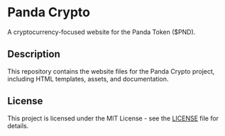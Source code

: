 # Panda Crypto

A cryptocurrency-focused website for the Panda Token ($PND).

## Description

This repository contains the website files for the Panda Crypto project, including HTML templates, assets, and documentation.

## License

This project is licensed under the MIT License - see the [LICENSE](LICENSE) file for details. 
